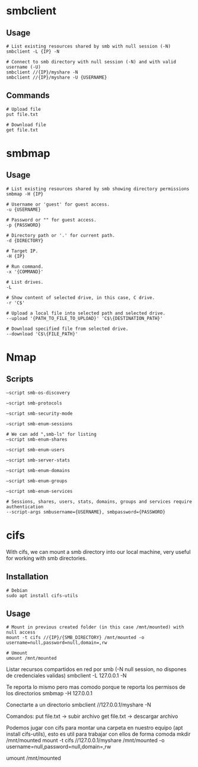 # smbclient

## Usage

```shell
# List existing resources shared by smb with null session (-N)
smbclient -L {IP} -N

# Connect to smb directory with null session (-N) and with valid username (-U)
smbclient //{IP}/myshare -N
smbclient //{IP}/myshare -U {USERNAME}
```

## Commands

```shell
# Upload file
put file.txt

# Download file
get file.txt
```

# smbmap

## Usage

```shell
# List existing resources shared by smb showing directory permissions
smbmap -H {IP}

# Username or 'guest' for guest access.
-u {USERNAME}

# Password or "" for guest access.
-p {PASSWORD}

# Directory path or '.' for current path.
-d {DIRECTORY}

# Target IP.
-H {IP}

# Run command.
-x '{COMMAND}'

# List drives.
-L

# Show content of selected drive, in this case, C drive.
-r 'C$'

# Upload a local file into selected path and selected drive.
--upload '{PATH_TO_FILE_TO_UPLOAD}' 'C$\{DESTINATION_PATH}'

# Download specified file from selected drive.
--download 'C$\{FILE_PATH}'
```

# Nmap

## Scripts

```shell
—script smb-os-discovery

—script smb-protocols

—script smb-security-mode

—script smb-enum-sessions

# We can add ",smb-ls" for listing
—script smb-enum-shares

—script smb-enum-users

—script smb-server-stats

—script smb-enum-domains

—script smb-enum-groups

—script smb-enum-services

# Sessions, shares, users, stats, domains, groups and services require authentication
--script-args smbusername={USERNAME}, smbpassword={PASSWORD}
```

# cifs

With cifs, we can mount a smb directory into our local machine, very useful for working with smb directories.

## Installation

```shell
# Debian
sudo apt install cifs-utils
```

## Usage

```shell
# Mount in previous created folder (in this case /mnt/mounted) with null access
mount -t cifs //{IP}/{SMB_DIRECTORY} /mnt/mounted -o username=null,password=null,domain=,rw

# Umount
umount /mnt/mounted
```
Listar recursos compartidos en red por smb (-N null session, no dispones de credenciales validas)
smbclient -L 127.0.0.1 -N 

Te reporta lo mismo pero mas comodo porque te reporta los permisos de los directorios
smbmap -H 127.0.0.1

Conectarte a un directorio
smbclient //127.0.0.1/myshare -N

Comandos:
put file.txt -> subir archivo
get file.txt -> descargar archivo

Podemos jugar con cifs para montar una carpeta en nuestro equipo (apt install cifs-utils), esto es util para trabajar con ellos de forma comoda
mkdir /mnt/mounted
mount -t cifs //127.0.0.1/myshare /mnt/mounted -o username=null,password=null,domain=,rw

umount /mnt/mounted


